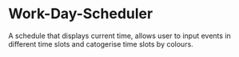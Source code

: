 # Work-Day-Scheduler
A schedule that displays current time, allows user to input events in different time slots and catogerise time slots by colours.
